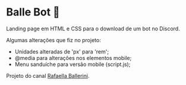 # Balle Bot 🤖
Landing page em HTML e CSS para o download de um bot no Discord.

Algumas alterações que fiz no projeto:
- Unidades alteradas de 'px' para 'rem';
- @media para alterações nos elementos mobile;
- Menu sanduíche para versão mobile (script.js);

Projeto do canal [Rafaella Ballerini](https://www.youtube.com/watch?v=llF6vD-RljE&t=426s).

